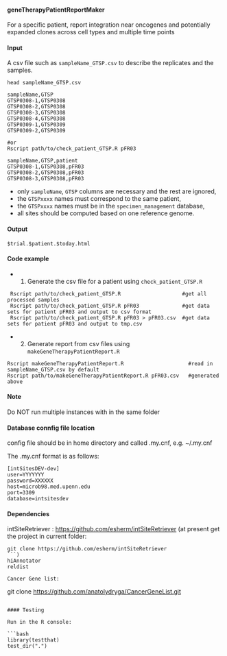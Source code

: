 #### geneTherapyPatientReportMaker
For a specific patient, report integration near oncogenes and potentially expanded clones across cell types and multiple time points
	
#### Input
A csv file such as `sampleName_GTSP.csv` to describe the replicates and the samples.
```
head sampleName_GTSP.csv

sampleName,GTSP
GTSP0308-1,GTSP0308
GTSP0308-2,GTSP0308
GTSP0308-3,GTSP0308
GTSP0308-4,GTSP0308
GTSP0309-1,GTSP0309
GTSP0309-2,GTSP0309

#or 
Rscript path/to/check_patient_GTSP.R pFR03

sampleName,GTSP,patient
GTSP0308-1,GTSP0308,pFR03
GTSP0308-2,GTSP0308,pFR03
GTSP0308-3,GTSP0308,pFR03
```

* only `sampleName`, `GTSP` columns are necessary and the rest are ignored,
* the `GTSPxxxx` names must correspond to the same patient,
* the `GTSPxxxx` names must be in the `specimen_management` database,
* all sites should be computed based on one reference genome.
  
#### Output
`$trial.$patient.$today.html`

#### Code example
- 1. Generate the csv file for a patient using `check_patient_GTSP.R`
```
 Rscript path/to/check_patient_GTSP.R                    #get all processed samples
 Rscript path/to/check_patient_GTSP.R pFR03              #get data sets for patient pFR03 and output to csv format
 Rscript path/to/check_patient_GTSP.R pFR03 > pFR03.csv  #get data sets for patient pFR03 and output to tmp.csv
```

- 2. Generate report from csv files using `makeGeneTherapyPatientReport.R`
```
Rscript makeGeneTherapyPatientReport.R                     #read in sampleName_GTSP.csv by default
Rscript path/to/makeGeneTherapyPatientReport.R pFR03.csv   #generated above
```

#### Note
Do NOT run multiple instances with in the same folder

#### Database connfig file location

config file should be in home directory and called .my.cnf,
e.g. ~/.my.cnf

The .my.cnf format is as follows:

```
[intSitesDEV-dev]
user=YYYYYYY
password=XXXXXX
host=microb98.med.upenn.edu
port=3309
database=intsitesdev
```

#### Dependencies

intSiteRetriever : https://github.com/esherm/intSiteRetriever 
(at present get the project in current folder:
```
git clone https://github.com/esherm/intSiteRetriever
```)
hiAnnotator
reldist

Cancer Gene list:

```
git clone https://github.com/anatolydryga/CancerGeneList.git
```

#### Testing

Run in the R console:

```bash
library(testthat)
test_dir(".")
```
